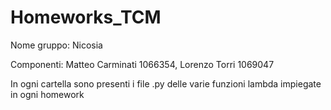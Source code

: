 # Homeworks_TCM
Nome gruppo: Nicosia

Componenti: Matteo Carminati 1066354, Lorenzo Torri 1069047

In ogni cartella sono presenti i file .py delle varie funzioni lambda impiegate in ogni homework
